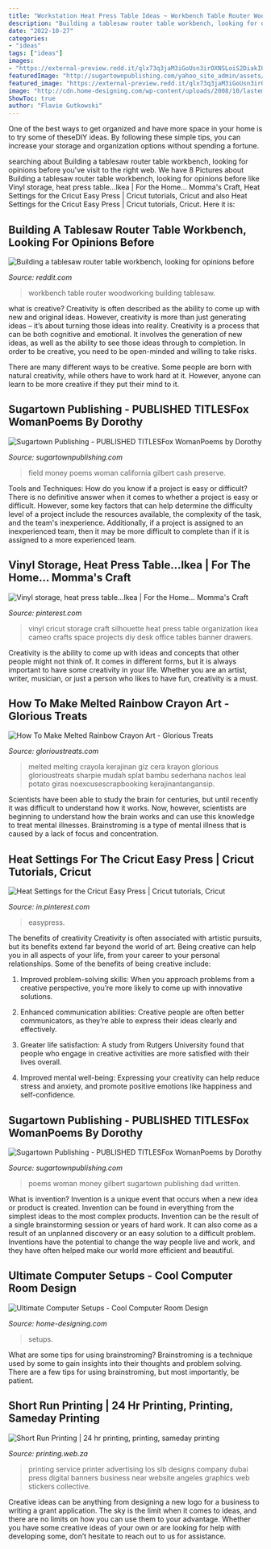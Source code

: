 ```yaml
---
title: "Workstation Heat Press Table Ideas ~ Workbench Table Router Woodworking Building Tablesaw"
description: "Building a tablesaw router table workbench, looking for opinions before"
date: "2022-10-27"
categories:
- "ideas"
tags: ["ideas"]
images:
- "https://external-preview.redd.it/qlx73q3jaM3iGoUsn3irOXNSLoiS2DiakIUMVxVsaYI.jpg?auto=webp&amp;s=de8457e1bd82a342fbe7d74764f58dc083e323a2"
featuredImage: "http://sugartownpublishing.com/yahoo_site_admin/assets/images/Cathy-Dana-cover_sm.89183628_std.jpg"
featured_image: "https://external-preview.redd.it/qlx73q3jaM3iGoUsn3irOXNSLoiS2DiakIUMVxVsaYI.jpg?auto=webp&amp;s=de8457e1bd82a342fbe7d74764f58dc083e323a2"
image: "http://cdn.home-designing.com/wp-content/uploads/2008/10/lastemperor.jpg"
ShowToc: true
author: "Flavie Gutkowski"
---
```



One of the best ways to get organized and have more space in your home is to try some of theseDIY ideas. By following these simple tips, you can increase your storage and organization options without spending a fortune.

	

		
searching about Building a tablesaw router table workbench, looking for opinions before you've visit to the right web. We have 8 Pictures about Building a tablesaw router table workbench, looking for opinions before like Vinyl storage, heat press table...Ikea | For the Home... Momma&#039;s Craft, Heat Settings for the Cricut Easy Press | Cricut tutorials, Cricut and also Heat Settings for the Cricut Easy Press | Cricut tutorials, Cricut. Here it is:
		
    
## Building A Tablesaw Router Table Workbench, Looking For Opinions Before

<img loading=lazy src="https://external-preview.redd.it/qlx73q3jaM3iGoUsn3irOXNSLoiS2DiakIUMVxVsaYI.jpg?auto=webp&amp;s=de8457e1bd82a342fbe7d74764f58dc083e323a2" onerror="this.onerror=null;this.src='https://tse2.mm.bing.net/th?id=OIP.G_uIi7rkTcPmbBn6nuZ7cQHaFj&amp;pid=15.1';" alt="Building a tablesaw router table workbench, looking for opinions before">

_Source: reddit.com_

>workbench table router woodworking building tablesaw. 

	

what is creative?
Creativity is often described as the ability to come up with new and original ideas. However, creativity is more than just generating ideas – it’s about turning those ideas into reality.
Creativity is a process that can be both cognitive and emotional. It involves the generation of new ideas, as well as the ability to see those ideas through to completion. In order to be creative, you need to be open-minded and willing to take risks.

There are many different ways to be creative. Some people are born with natural creativity, while others have to work hard at it. However, anyone can learn to be more creative if they put their mind to it.

    
## Sugartown Publishing - PUBLISHED TITLESFox WomanPoems By Dorothy

<img loading=lazy src="http://sugartownpublishing.com/yahoo_site_admin/assets/images/Voices_from_the_Field_at_350_dpi.80123431_std.jpg" onerror="this.onerror=null;this.src='https://tse1.mm.bing.net/th?id=OIP.fjDD9v3ye_t8jggkGVyhbgHaLH&amp;pid=15.1';" alt="Sugartown Publishing - PUBLISHED TITLESFox WomanPoems by Dorothy">

_Source: sugartownpublishing.com_

>field money poems woman california gilbert cash preserve. 

	

Tools and Techniques: How do you know if a project is easy or difficult?
There is no definitive answer when it comes to whether a project is easy or difficult. However, some key factors that can help determine the difficulty level of a project include the resources available, the complexity of the task, and the team's inexperience. Additionally, if a project is assigned to an inexperienced team, then it may be more difficult to complete than if it is assigned to a more experienced team.

    
## Vinyl Storage, Heat Press Table...Ikea | For The Home... Momma&#039;s Craft

<img loading=lazy src="https://s-media-cache-ak0.pinimg.com/736x/e6/03/7d/e6037d044697548e95ba61bc731792f9.jpg" onerror="this.onerror=null;this.src='https://tse2.mm.bing.net/th?id=OIP.VGyzGLBvCFg95O6RXJm_6gHaJ4&amp;pid=15.1';" alt="Vinyl storage, heat press table...Ikea | For the Home... Momma&#039;s Craft">

_Source: pinterest.com_

>vinyl cricut storage craft silhouette heat press table organization ikea cameo crafts space projects diy desk office tables banner drawers. 

	

Creativity is the ability to come up with ideas and concepts that other people might not think of. It comes in different forms, but it is always important to have some creativity in your life. Whether you are an artist, writer, musician, or just a person who likes to have fun, creativity is a must.

    
## How To Make Melted Rainbow Crayon Art - Glorious Treats

<img loading=lazy src="https://www.glorioustreats.com/wp-content/uploads/2013/02/How-to-make-melted-crayon-a.jpg" onerror="this.onerror=null;this.src='https://tse1.mm.bing.net/th?id=OIP.AjvCDmnMGyW-JWHL_TvlaQHaL0&amp;pid=15.1';" alt="How To Make Melted Rainbow Crayon Art - Glorious Treats">

_Source: glorioustreats.com_

>melted melting crayola kerajinan giz cera krayon glorious glorioustreats sharpie mudah splat bambu sederhana nachos leal potato giras noexcusescrapbooking kerajinantangansip. 

	

Scientists have been able to study the brain for centuries, but until recently it was difficult to understand how it works. Now, however, scientists are beginning to understand how the brain works and can use this knowledge to treat mental illnesses. Brainstroming is a type of mental illness that is caused by a lack of focus and concentration.

    
## Heat Settings For The Cricut Easy Press | Cricut Tutorials, Cricut

<img loading=lazy src="https://i.pinimg.com/originals/a5/63/46/a563466321007080dce34b58f190f81b.jpg" onerror="this.onerror=null;this.src='https://tse2.mm.bing.net/th?id=OIP.vEP1Yi4S4a_yTRPDhIApswHaOQ&amp;pid=15.1';" alt="Heat Settings for the Cricut Easy Press | Cricut tutorials, Cricut">

_Source: in.pinterest.com_

>easypress. 

	

The benefits of creativity
Creativity is often associated with artistic pursuits, but its benefits extend far beyond the world of art. Being creative can help you in all aspects of your life, from your career to your personal relationships.
Some of the benefits of being creative include:

1. Improved problem-solving skills: When you approach problems from a creative perspective, you’re more likely to come up with innovative solutions.

2. Enhanced communication abilities: Creative people are often better communicators, as they’re able to express their ideas clearly and effectively.

3. Greater life satisfaction: A study from Rutgers University found that people who engage in creative activities are more satisfied with their lives overall.

4. Improved mental well-being: Expressing your creativity can help reduce stress and anxiety, and promote positive emotions like happiness and self-confidence.

    
## Sugartown Publishing - PUBLISHED TITLESFox WomanPoems By Dorothy

<img loading=lazy src="http://sugartownpublishing.com/yahoo_site_admin/assets/images/Cathy-Dana-cover_sm.89183628_std.jpg" onerror="this.onerror=null;this.src='https://tse3.mm.bing.net/th?id=OIP.31-AppI3G-nZ9WYDicoiEwAAAA&amp;pid=15.1';" alt="Sugartown Publishing - PUBLISHED TITLESFox WomanPoems by Dorothy">

_Source: sugartownpublishing.com_

>poems woman money gilbert sugartown publishing dad written. 

	

What is invention?
Invention is a unique event that occurs when a new idea or product is created. Invention can be found in everything from the simplest ideas to the most complex products. Invention can be the result of a single brainstorming session or years of hard work. It can also come as a result of an unplanned discovery or an easy solution to a difficult problem. Inventions have the potential to change the way people live and work, and they have often helped make our world more efficient and beautiful.

    
## Ultimate Computer Setups - Cool Computer Room Design

<img loading=lazy src="http://cdn.home-designing.com/wp-content/uploads/2008/10/lastemperor.jpg" onerror="this.onerror=null;this.src='https://tse2.mm.bing.net/th?id=OIP.CHKunhTdrVPhj0WYcRLctAHaFj&amp;pid=15.1';" alt="Ultimate Computer Setups - Cool Computer Room Design">

_Source: home-designing.com_

>setups. 

	

What are some tips for using brainstroming?
Brainstroming is a technique used by some to gain insights into their thoughts and problem solving. There are a few tips for using brainstroming, but most importantly, be patient.

    
## Short Run Printing | 24 Hr Printing, Printing, Sameday Printing

<img loading=lazy src="https://www.printing.web.za/wp-content/uploads/2017/06/Website-collage_New-9-10-13.jpg" onerror="this.onerror=null;this.src='https://tse4.mm.bing.net/th?id=OIP.VpSi81AEFrSygp0_I0rCJgHaDp&amp;pid=15.1';" alt="Short Run Printing | 24 hr printing, printing, sameday printing">

_Source: printing.web.za_

>printing service printer advertising los slb designs company dubai press digital banners business near website angeles graphics web stickers collective. 

	

Creative ideas can be anything from designing a new logo for a business to writing a grant application. The sky is the limit when it comes to ideas, and there are no limits on how you can use them to your advantage. Whether you have some creative ideas of your own or are looking for help with developing some, don’t hesitate to reach out to us for assistance.

